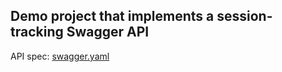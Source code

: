 ## Demo project that implements a session-tracking Swagger API

API spec: [swagger.yaml](docs/swagger.yaml)
